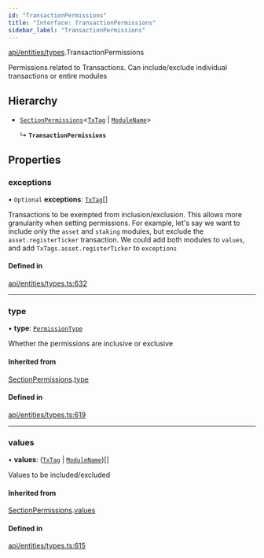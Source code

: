 ```yaml
---
id: "TransactionPermissions"
title: "Interface: TransactionPermissions"
sidebar_label: "TransactionPermissions"
---
```


[api/entities/types](../../../../../modules/API/Entities/Types/Types.md).TransactionPermissions

Permissions related to Transactions. Can include/exclude individual transactions or entire modules

## Hierarchy

- [`SectionPermissions`](../SectionPermissions/SectionPermissions.md)\<[`TxTag`](../../../../../modules/Generated/Types/Types.md#txtag) \| [`ModuleName`](../../../../../enums/Generated/Types/ModuleName/ModuleName.md)\>

  ↳ **`TransactionPermissions`**

## Properties

### exceptions

• `Optional` **exceptions**: [`TxTag`](../../../../../modules/Generated/Types/Types.md#txtag)[]

Transactions to be exempted from inclusion/exclusion. This allows more granularity when
  setting permissions. For example, let's say we want to include only the `asset` and `staking` modules,
  but exclude the `asset.registerTicker` transaction. We could add both modules to `values`, and add
  `TxTags.asset.registerTicker` to `exceptions`

#### Defined in

[api/entities/types.ts:632](https://github.com/PolymeshAssociation/polymesh-sdk/blob/b55e63737/src/api/entities/types.ts#L632)

___

### type

• **type**: [`PermissionType`](../../../../../enums/API/Entities/Types/PermissionType/PermissionType.md)

Whether the permissions are inclusive or exclusive

#### Inherited from

[SectionPermissions](../SectionPermissions/SectionPermissions.md).[type](../SectionPermissions/SectionPermissions.md#type)

#### Defined in

[api/entities/types.ts:619](https://github.com/PolymeshAssociation/polymesh-sdk/blob/b55e63737/src/api/entities/types.ts#L619)

___

### values

• **values**: ([`TxTag`](../../../../../modules/Generated/Types/Types.md#txtag) \| [`ModuleName`](../../../../../enums/Generated/Types/ModuleName/ModuleName.md))[]

Values to be included/excluded

#### Inherited from

[SectionPermissions](../SectionPermissions/SectionPermissions.md).[values](../SectionPermissions/SectionPermissions.md#values)

#### Defined in

[api/entities/types.ts:615](https://github.com/PolymeshAssociation/polymesh-sdk/blob/b55e63737/src/api/entities/types.ts#L615)
